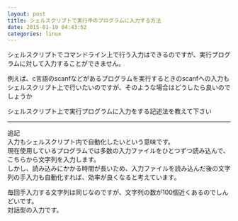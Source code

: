 ```yaml
---
layout: post
title: シェルスクリプトで実行中のプログラムに入力する方法
date: 2015-01-19 04:43:52
categories: linux
---
```

<!-- {% raw %} -->
<p>シェルスクリプトでコマンドライン上で行う入力はできるのですが、実行プログラムに対して入力することができません。</p>

<p>例えば、c言語のscanfなどがあるプログラムを実行するときのscanfへの入力もシェルスクリプト上で行いたいのですが、そのような場合はどうしたら良いのでしょうか</p>

<p>シェルスクリプト上で実行プログラムに入力をする記述法を教えて下さい</p>

<hr>

<p>追記<br>
入力もシェルスクリプト内で自動化したいという意味です。<br>
現在使用しているプログラムでは多数の入力ファイルをひとつずつ読み込んで、こちらから文字列を入力します。<br>
しかし、読み込みにかかる時間が長いため、入力ファイルを読み込んだ後の文字列の手入力も自動化すれば、効率が良くなると考えています。</p>

<p>毎回手入力する文字列は同じなのですが、文字列の数が100個近くあるのでしんどいです。<br>
対話型の入力です。</p>
<!-- {% endraw %} -->
